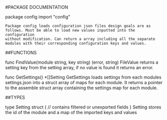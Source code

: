 #PACKAGE DOCUMENTATION

package config
    import "config"

    Package config loads configuration json files design goals are as
    follows. Must be able to load new values inputted into the configuration
    without modification. Can return a array including all the separate
    modules with their corresponding configuration keys and values.

##FUNCTIONS

func FindValue(module string, key string) (error, string)
    FileValue returns a setting key from the setting array, if no value is
    found it returns an error.

func GetSettings() *[]Setting
    GetSettings loads settings from each modules settings.json into a struct
    array of maps for each module. It returns a pointer to the assemble
    struct array containing the settings map for each module.

##TYPES

type Setting struct {
    // contains filtered or unexported fields
}
    Setting stores the id of the module and a map of the imported keys and
    values